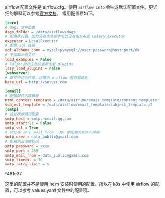 airflow 配置文件是 airflow.cfg。使用 `airflow info` 会生成默认配置文件。更详细的解释可以参考[官方文档](https://airflow.apache.org/docs/apache-airflow/stable/configurations-ref.html)。
常用配置项如下。

```ini
[core]
# dags 文件位置
dags_folder = /data/airflow/dags
# 配置执行器，因为没有太多脚本所以没有用分布式 Celery Executor
executor = LocalExecutor
# 配置 sql 链接
sql_alchemy_conn = mysql+pymysql://user:password@host:port/db
# 不加载示例文件
load_examples = False
# False:执行任务前重新加载 plugins
lazy_load_plugins = False
[webserver]
# 邮件中访问连接，设置为 airflow 服务器域名
base_url = http://server.com

[email]
# 配置邮件内容模板
html_content_template = /data/airflow/email_template/content_template.j2
subject_template = /data/airflow/email_template/subject_template.j2
[smtp]
# 这些根据情况配置
smtp_host = smtp.exmail.qq.com
smtp_starttls = False
smtp_ssl = True
# 切记与 smtp_mail_from 一样，都配置为发件人邮箱
smtp_user = data_public@gmail.com
# 邮箱第三方授权码
smtp_password = xxxx
smtp_port = 465
smtp_mail_from = data_public@gamil.com
smtp_timeout = 30
smtp_retry_limit = 5
```

^481e37

这里的配置并不是使用 helm 安装时使用的配置。所以在 k8s 中使用 airflow 的配置，可以参考 values.yaml 文件中的配置项。